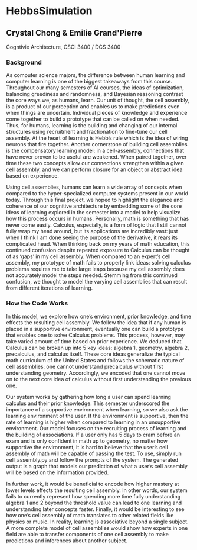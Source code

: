 # HebbsSimulation

## Crystal Chong & Emilie Grand'Pierre

Cogntivie Architecture, CSCI 3400 / DCS 3400

### Background 

As computer science majors, the difference between human learning and computer learning is one of the biggest takeaways from this course. Throughout our many semesters of AI courses, the ideas of optimization, balancing greediness and randomness, and Bayesian reasoning contrast the core ways we, as humans, learn. Our unit of thought, the cell assembly, is a product of our perception and enables us to make predictions even when things are uncertain. Individual pieces of knowledge and experience come together to build a prototype that can be called on when needed. Thus, for humans, learning is the building and changing of our internal structures using recruitment and fractionation to fine-tune our cell assembly. At the heart of learning is Hebb’s rule which is the idea of wiring neurons that fire together. Another cornerstone of building cell assemblies is the compensatory learning model: in a cell-assembly, connections that have never proven to be useful are weakened. When paired together, over time these two concepts allow our connections strengthen within a given cell assembly, and we can perform closure for an object or abstract idea based on experience. 

Using cell assemblies, humans can learn a wide array of concepts when compared to the hyper-specialized computer systems present in our world today. Through this final project, we hoped to highlight the elegance and coherence of our cognitive architecture by embedding some of the core ideas of learning explored in the semester into a model to help visualize how this process occurs in humans. Personally, math is something that has never come easily. Calculus, especially, is a form of logic that I still cannot fully wrap my head around, but its applications are incredibly vast: just when I think I am done seeing the purpose of the derivative, it rears its complicated head. When thinking back on my years of math education, this continued confusion despite repeated exposure to Calculus can be thought of as ‘gaps’ in my cell assembly. When compared to an expert’s cell assembly, my prototype of math fails to properly link ideas: solving calculus problems requires me to take large leaps because my cell assembly does not accurately model the steps needed. Stemming from this continued confusion, we thought to model the varying cell assemblies that can result from different iterations of learning. 

### How the Code Works 

In this model, we explore how one’s environment, prior knowledge, and time effects the resulting cell assembly. We follow the idea that if any human is placed in a supportive environment, eventually one can build a prototype that enables one to solve Calculus problems. This process, however, may take varied amount of time based on prior experience. We deduced that Calculus can be broken up into 5 key ideas: algebra 1, geometry, algebra 2, precalculus, and calculus itself.  These core ideas generalize the typical math curriculum of the United States and follows the schematic nature of cell assemblies: one cannot understand precalculus without first understanding geometry. Accordingly, we encoded that one cannot move on to the next core idea of calculus without first understanding the previous one. 

Our system works by gathering how long a user can spend learning calculus and their prior knowledge. This semester underscored the importance of a supportive environment when learning, so we also ask the learning environment of the user. If the environment is supportive, then the rate of learning is higher when compared to learning in an unsupportive environment. Our model focuses on the recruiting process of learning and the building of associations. If a user only has 5 days to cram before an exam and is only confident in math up to geometry, no matter how supportive the environment, it is hard to believe that the user’s cell assembly of math will be capable of passing the test. To use, simply run cell_assembly.py and follow the prompts of the system. The generated output is a graph that models our prediction of what a user’s cell assembly will be based on the information provided. 

In further work, it would be beneficial to encode how higher mastery at lower levels effects the resulting cell assembly. In other words, our system fails to currently represent how spending more time fully understanding algebra 1 and 2 beyond the threshold value can lead to one learning and understanding later concepts faster. Finally, it would be interesting to see how one’s cell assembly of math translates to other related fields like physics or music. In reality, learning is associative beyond a single subject. A more complete model of cell assemblies would show how experts in one field are able to transfer components of one cell assembly to make predictions and inferences about another subject.  


